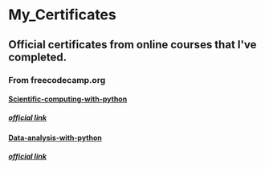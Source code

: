 # My_Certificates
## Official certificates from online courses that I've completed. 
### From freecodecamp.org
  #### [Scientific-computing-with-python](https://github.com/TariqueNayer/My_Certificates/blob/main/certificates/www.freecodecamp.org_certification_Tarique_Nayer_Faraz_scientific-computing-with-python-v7.png)
  ##### [official link](https://www.freecodecamp.org/certification/Tarique_Nayer_Faraz/scientific-computing-with-python-v7)
  #### [Data-analysis-with-python](https://github.com/TariqueNayer/My_Certificates/blob/main/certificates/www.freecodecamp.org_certification_Tarique_Nayer_Faraz_data-analysis-with-python-v7.png)
  ##### [official link](https://www.freecodecamp.org/certification/Tarique_Nayer_Faraz/data-analysis-with-python-v7)
